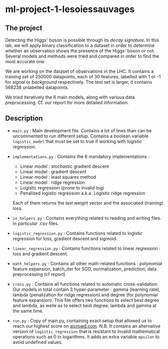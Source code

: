 # ml-project-1-lesoiessauvages

## The project

Detecting the Higgs' boson is possible through its _decay signature_. In this lab, we will apply binary classification to a dataset in order to determine whether an observation shows the presence of the Higgs' boson or not. Several models and methods were tried and compared in order to find the most accurate one.

We are working on the dataset of observations in the LHC. It contains a training set of 250000 datapoints, each of 30 features, labelled with 1 or -1 for _signal_ or _background_ respectively. The test set is larger, it contains 568238 unlabelled datapoints.

We tried iteratively the 6 main models, along with various data preprocessing. Cf. our report for more detailed information.

## Description

- `main.py` : Main development file. Contains a lot of lines than can be uncommented to run different setup. Contains a boolean variable `logistic_model` that must be set to true if working with logistic regression.

- `implementations.py` : Contains the 6 mandatory implementations : 
  - Linear model : stochastic gradient descent
  - Linear model : gradient descent
  - Linear model : least squares method
  - Linear model : ridge regression
  - Logistic regression (prone to invalid log)
  - Penalized logistic regression a.k.a. Logistic ridge regression
  
  Each of them returns the last weight vector and the associated (training) loss.

- `io_helpers.py` : Contains everything related to reading and writing files. In particular .csv files.

- `logistic_regression.py` : Contains functions related to logistic regression for loss, gradient descent and sigmoid.

- `linear_regression.py` : Contains functions related to linear regression : loss and gradient descent.

- `math_helpers.py` : Contains all other math-related functions : polynomial feature expansion, batch_iter for SGD, normalization, prediction, data preprocessing (cf report)

- `cross.py` : Contains all functions related to automatic cross-validation. Our models in total contain 3 hyper-parameter : gamma (learning rate), lambda (penalization for ridge regression) and degree (for polynomial feature expansion). This file offers two functions to select best degree and lambda, as welle as to select best degree, lambda and gamma at the same time. 

- `run.py` : Copy of main.py, containing exact setup that allowed us to reach our highest score on [aicrowd.com](https://www.aicrowd.com/challenges/epfl-machine-learning-higgs/leaderboards). N.B. It contains an alternative version of `logistic_regression` that is resistant to invalid mathematical operations such as 0 in logarithms. It adds an extra variable `epsilon` to avoid undefined values.

